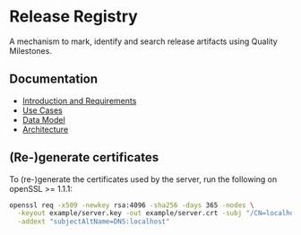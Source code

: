 # Release Registry

A mechanism to mark, identify and search release artifacts using Quality Milestones.

## Documentation

- [Introduction and Requirements](./docs/introduction.md)
- [Use Cases](./docs/use-cases.md)
- [Data Model](./docs/data-model.md)
- [Architecture](./docs/architecture.md)

## (Re-)generate certificates

To (re-)generate the certificates used by the server, run the following on openSSL >= 1.1.1:

```bash
openssl req -x509 -newkey rsa:4096 -sha256 -days 365 -nodes \
  -keyout example/server.key -out example/server.crt -subj "/CN=localhost" \
  -addext "subjectAltName=DNS:localhost"
```
